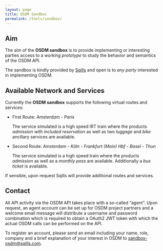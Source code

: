 ```yaml
---
layout: page
title: OSDM Sandbox
permalink: /tools/sandbox/
---
```


## Aim

The aim of the **OSDM sandbox** is to provide implementing or interesting parties
access to a *working prototype* to study the behavior and semantics of the OSDM API.

The sandbox is kindly provided by [Sqills](https://www.sqills.com) and open is to *any party*
interested in implementing OSDM.

## Available Network and Services

Currently the **OSDM sandbox** supports the following virtual routes and services:

- First Route:  *Amsterdam* - *Paris*

  The service simulated is a high speed IRT train where the products *admission with included reservation* as well as two *luggage* and *bike* ancillary services are available.

- Second Route:  *Amsterdam* - *Köln* - *Frankfurt (Main) Hbf* - *Basel* - *Thun*

  The service simulated is a high speed train where the products *admission* as well as a *monthly pass* are available. Additionally a *bus ticket* is available.

If sensible, upon request Sqills will provide additional routes and services.

## Contact

All API activity via the OSDM API takes place with a so-called “agent”. Upon request, an agent account can be set up for OSDM project partners and a welcome email message will distribute a username and password combination which is required to obtain a OAuth2 JWT token with which the actual OSDM calls can be performed on the API.

To register an account, please send an email including your name, role, company and a brief explanation of your interest in OSDM to [sandbox-osdm@sqills.com](mailto:sandbox-osdm@sqills.com).
